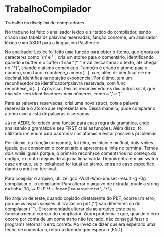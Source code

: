 # TrabalhoCompilador
Trabalho da disciplina de compiladores

No trabalho foi feito o analisador lexico e sintatico do compilador, sendo criado uma tabela de palavras reservadas, função consome, um analisador léxico e um ASDR para a linguagem PasKenzie.

No analisador Léxico foi feito uma função para obter o átomo, que ignora os caracteres como '/n' e ' ', cria um atomo para o comentário, identificando quando o buffer e o buffer+1 são "(* " e vai descartando o texto, até chegar no "*)", criando o átomo comentario. Também é criado o átomo para o número, com func reconhece_numero(...), que, além de idenficar ele em decimal, identifica na notação exponencial. Por último, tem um reconhecedor de identificador/palavra reservada, com func reconhece_id(...). Após isso, tem os reconhecedores dos outros sinal, que não são nem identificadores nem números, como a ',' e ')'.

Para as palavras reservadas, criei uma nova struct, com a palavra reservada e o atomo que representa ele. Dessa maneira, pude comparar o atomo com a lista de palavras reservadas.

Já no ASDR, foi criado uma função para cada regra da gramática, onde analisando a gramática e seu FIRST criei as funções. Além disso, foi utilizado um enum para padronizar os átomos e evitar possíveis problemas.

Por último, na função consome(), foi feito, no inicio e no final, dois whiles iguais, que consomem o comentário e apresenta a linha no terminal. Temos dois while iguais porque, o primeiro reconhece comentarios no começo do codigo, e o outro depois de alguma linha valida. Depois entra em um switch case em que, se o lookahead for igual ao átomo, entra no caso especifico, dando o print no terminal.

Para compilar o arquivo, utilize: gcc -Wall -Wno-unused-result -g -Og compilador.c -o compilador 
Para alterar o arquivo de entrada, mude a string na linha 138, -> FILE *f = fopen("seuarquivo.txt", "r");

No arquivo de teste, quando copiado diretamente do PDF, ocorre um erro, porque as aspas simples utilizadas no pdf (‘ ’) são diferentes da do compilador (' '). É recomendado alterar ela no arquivo teste para funcionamento correto do compilador.
Outro problema é que, quando o erro ocorre por conta de um comentario não fechado, não consegui fazer o programa retornar o erro correto. Ao invez de dizer que era esperado uma fecha de comentario, retorna dizendo que espera o [END].
